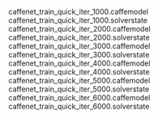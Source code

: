 
caffenet_train_quick_iter_1000.caffemodel
caffenet_train_quick_iter_1000.solverstate
caffenet_train_quick_iter_2000.caffemodel
caffenet_train_quick_iter_2000.solverstate
caffenet_train_quick_iter_3000.caffemodel
caffenet_train_quick_iter_3000.solverstate
caffenet_train_quick_iter_4000.caffemodel
caffenet_train_quick_iter_4000.solverstate
caffenet_train_quick_iter_5000.caffemodel
caffenet_train_quick_iter_5000.solverstate
caffenet_train_quick_iter_6000.caffemodel
caffenet_train_quick_iter_6000.solverstate


